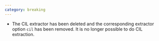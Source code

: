 ```yaml
---
category: breaking
---
```

* The CIL extractor has been deleted and the corresponding extractor option `cil` has been removed. It is no longer possible to do CIL extraction.
